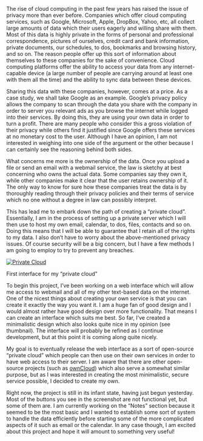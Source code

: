 The rise of cloud computing in the past few years has raised the issue of privacy more than ever before. Companies which offer cloud computing services, such as Google, Microsoft, Apple, DropBox, Yahoo, etc, all collect large amounts of data which their users eagerly and willing share with them. Most of this data is highly private in the forms of personal and professional correspondence, pictures of ourselves, credit card and bank information, private documents, our schedules, to dos, bookmarks and browsing history, and so on. The reason people offer up this sort of information about themselves to these companies for the sake of convenience. Cloud computing platforms offer the ability to access your data from any internet-capable device (a large number of people are carrying around at least one with them all the time) and the ability to sync data between these devices.

Sharing this data with these companies, however, comes at a price. As a case study, we shall take Google as an example. Google’s privacy policy allows the company to scan through the data you share with the company in order to server you relevant ads as you browse the internet while logged into their services. By doing this, they are using your own data in order to turn a profit. There are many people who consider this a gross violation of their privacy while others find it justified since Google offers these services at no monetary cost to the user. Although I have an opinion, I am not interested in weighing into one side of the argument or the other because I can certainly see the reasoning behind both sides.

What concerns me more is the ownership of the data. Once you upload a file or send an email with a webmail service, the law is sketchy at best concerning who owns the actual data. Some companies say they own it, while other companies make it clear that the user retains ownership of it. The only way to know for sure how these companies treat the data is by thoroughly reading through their privacy policies and their terms of service which no one without a degree in law can possibly interpret.

This has lead me to embark down the path of creating a “private cloud”. Essentially, I am in the process of setting up a private server which I will then use to host my own email, calendar, to dos, files, contacts and so on. Doing this means that I will be able to guarantee that I retain all of the rights to my data. I also don’t have to worry about the above-mentioned privacy issues. Of course security will be a big concern, but I have a few methods I am going to employ to try to prevent any breaches.

[![Private Cloud](cloud.png "Private Cloud")](https://blog.alexseifert.com/2012/09/15/private-cloud/cloud/)

First interface for my “private cloud”

To begin this project, I’ve been working on a web interface which will allow me access to webmail and all of my other text-based data on the internet. One of the nicest things about creating your own service is that you can create it exactly the way you want it. I am a huge fan of good design and I would almost rather have good design over more functionality. That means I can create an interface which suits me best. So far, I’ve created a minimalistic design which also looks quite nice in my opinion (see thumbnail). The interface will probably be refined as I continue development, but at this point it is coming along quite nicely.

My goal is to eventually release the web interface as a sort of open-source “private cloud” which people can then use on their own services in order to have web access to their server. I am aware that there are other open-source projects (such as [ownCloud](https://www.owncloud.org)) which also serve a somewhat similar purpose, but as I was interested in creating the most minimalistic, secure service possible, I decided to create my own.

Right now, the project is still in its infant state, having just begun yesterday. Most of the buttons you see in the screenshot are not functional yet, but some of them are. I am currently working on the “Notes” section because it seemed to be the most basic and I wanted to establish some sort of system to handle the data efficiently before starting some of the more complicated aspects of it such as email or the calendar. In any case though, I am excited about this project and hope it will amount to something very useful!